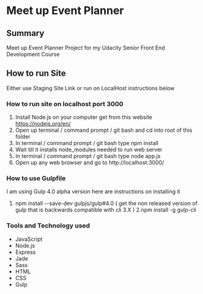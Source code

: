 # Meet up Event Planner

## Summary

Meet up Event Planner Project for my Udacity Senior Front End Development Course

## How to run Site
Either use Staging Site Link or run on LocalHost instructions below

### How to run site on localhost port 3000
1. Install Node.js on your computer get from this website https://nodejs.org/en/
2. Open up terminal / command prompt / git bash and cd into root of this folder
3. In terminal / command prompt / git bash type npm install
4. Wait till it installs node_modules needed to run web server
5. In terminal / command prompt / git bash type node app.js
6. Open up any web browser and go to http://localhost:3000/

### How to use Gulpfile
I am using Gulp 4.0 alpha version here are instructions on installing it  

1. npm install  --save-dev gulpjs/gulp#4.0  ( get the non released version of gulp that is backwards compatible with cli 3.X )
2.npm install -g gulp-cli

### Tools and Technology used

* JavaScript
* Node.js
* Express
* Jade
* Sass
* HTML
* CSS
* Gulp
